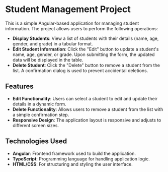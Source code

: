 # Student Management Project

This is a simple Angular-based application for managing student information. The project allows users to perform the following operations:

- **Display Students**: View a list of students with their details (name, age, gender, and grade) in a tabular format.
- **Edit Student Information**: Click the "Edit" button to update a student's name, age, gender, or grade. Upon submitting the form, the updated data will be displayed in the table.
- **Delete Student**: Click the "Delete" button to remove a student from the list. A confirmation dialog is used to prevent accidental deletions.

## Features

- **Edit Functionality**: Users can select a student to edit and update their details in a dynamic form.
- **Delete Functionality**: Allows users to remove a student from the list with a simple confirmation step.
- **Responsive Design**: The application layout is responsive and adjusts to different screen sizes.

## Technologies Used

- **Angular**: Frontend framework used to build the application.
- **TypeScript**: Programming language for handling application logic.
- **HTML/CSS**: For structuring and styling the user interface.
